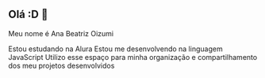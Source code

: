 ## Olá :D 👋

Meu nome é Ana Beatriz Oizumi

 Estou estudando na Alura
 Estou me desenvolvendo na linguagem JavaScript
 Utilizo esse espaço para minha organização e compartilhamento dos meu projetos desenvolvidos
